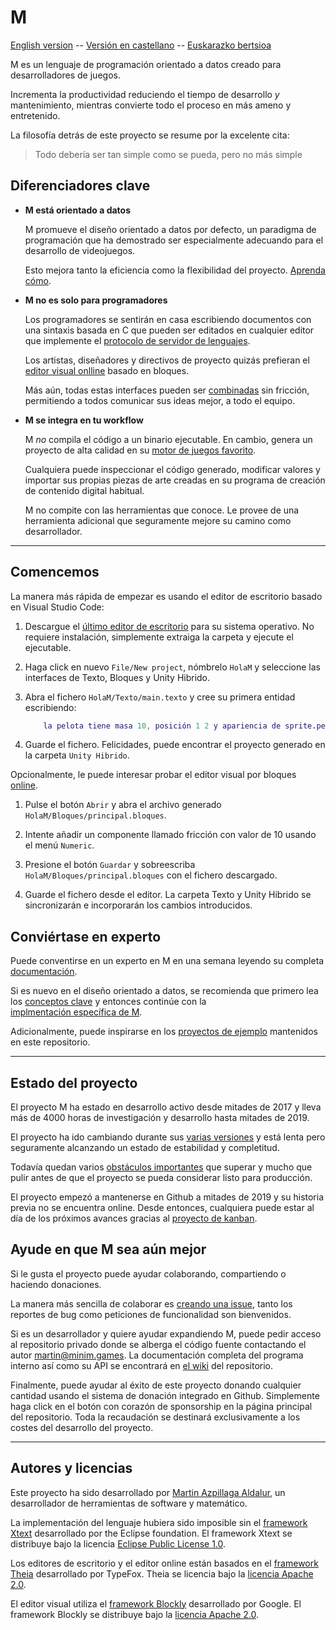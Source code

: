 # M

[English version](/Documentation/English/Home.md) --
[Versión en castellano](/Documentation/Castellano/Inicio.md) --
[Euskarazko bertsioa](/Documentation/Euskara/Hasiera.md)

M es un lenguaje de programación orientado a datos creado para desarrolladores de juegos.

Incrementa la productividad reduciendo el tiempo de desarrollo *y* mantenimiento, mientras convierte todo el proceso en más ameno y entretenido.

La filosofía detrás de este proyecto se resume por la excelente cita:

>Todo debería ser tan simple como se pueda, pero no más simple

## Diferenciadores clave

* **M está orientado a datos**

    M promueve el diseño orientado a datos por defecto, un paradigma de programación que ha demostrado ser especialmente adecuando para el desarrollo de videojuegos.

    Esto mejora tanto la eficiencia como la flexibilidad del proyecto. [Aprenda cómo](/Documentation/Castellano/Diseño-orientado-a-datos.md).

* **M no es solo para programadores**

     Los programadores se sentirán en casa escribiendo documentos con una sintaxis basada en C que pueden ser editados en cualquier editor que implemente el 
     [protocolo de servidor de lenguajes](/Documentation/Castellano/Language-server-protocol.md).

    Los artistas, diseñadores y directivos de proyecto quizás prefieran el [editor visual onlline](/M/Visual-editor/) basado en bloques.

    Más aún, todas estas interfaces pueden ser
    [combinadas](/Documentation/Castellano/Interfaces.md) sin fricción, permitiendo a todos comunicar sus ideas mejor, a todo el equipo.

* **M se integra en tu workflow**

    M *no* compila el código a un binario ejecutable. En cambio, genera un proyecto de alta calidad en su 
    [motor de juegos favorito](/Documentation/Castellano/Motores-de-juego-soportados.md).

    Cualquiera puede inspeccionar el código generado, modificar valores y importar sus propias piezas de arte creadas en su programa de creación de contenido digital habitual.

    M no compite con las herramientas que conoce. Le provee de una herramienta adicional que seguramente mejore su camino como desarrollador.

---

## Comencemos

La manera más rápida de empezar es usando el editor de escritorio basado en Visual Studio Code:

1. Descargue el [último editor de escritorio](https://github.com/martin-azpillaga/M/releases) para su sistema operativo. No requiere instalación, simplemente extraiga la carpeta y ejecute el ejecutable.

2. Haga click en nuevo `File/New project`, nómbrelo `HolaM` y seleccione las interfaces de Texto, Bloques y Unity Hibrido.

3. Abra el fichero `HolaM/Texto/main.texto` y cree su primera entidad escribiendo:

    ```m
        la pelota tiene masa 10, posición 1 2 y apariencia de sprite.pelota.
    ```

4. Guarde el fichero. Felicidades, puede encontrar el proyecto generado en la carpeta `Unity Hibrido`.

Opcionalmente, le puede interesar probar el editor visual por bloques
[online](/M/Visual-editor/).

1. Pulse el botón `Abrir` y abra el archivo generado `HolaM/Bloques/principal.bloques`.  

2. Intente añadir un componente llamado fricción con valor de 10 usando el menú `Numeric`.

3. Presione el botón `Guardar` y sobreescriba `HolaM/Bloques/principal.bloques` con el fichero descargado.

4. Guarde el fichero desde el editor. La carpeta Texto y Unity Hibrido se sincronizarán e incorporarán los cambios introducidos.

## Conviértase en experto

Puede conventirse en un experto en M en una semana leyendo su completa  
[documentación](/Documentation/Castellano/Indice.md).

Si es nuevo en el diseño orientado a datos, se recomienda que primero lea los 
[conceptos clave](/Documentation/Castellano/Conceptos-clave.md) 
y entonces continúe con la  
[implmentación específica de M](/Documentation/Castellano/Api.md).

Adicionalmente, puede inspirarse en los 
[proyectos de ejemplo](https://github.com/martin-azpillaga/M/tree/gh-pages/Examples)
mantenidos en este repositorio.

---

## Estado del proyecto

El proyecto M ha estado en desarrollo activo desde mitades de 2017 y lleva más de 4000 horas de investigación y desarrollo hasta mitades de 2019.

El proyecto ha ido cambiando durante sus [varias versiones](https://github.com/martin-azpillaga/M/releases) y está lenta pero seguramente alcanzando un estado de estabilidad y completitud.

Todavía quedan varios [obstáculos importantes](https://github.com/martin-azpillaga/M/issues) que superar y mucho que pulir antes de que el proyecto se pueda considerar listo para producción.

El proyecto empezó a mantenerse en Github a mitades de 2019 y su historia previa no se encuentra online. Desde entonces, cualquiera puede estar al día de los próximos avances gracias al
[proyecto de kanban](https://github.com/martin-azpillaga/M/projects/1).

## Ayude en que M sea aún mejor

Si le gusta el proyecto puede ayudar colaborando, compartiendo o haciendo donaciones.

La manera más sencilla de colaborar es 
[creando una issue](https://github.com/martin-azpillaga/M/issues), tanto los reportes de bug como peticiones de funcionalidad son bienvenidos.

Si es un desarrollador y quiere ayudar expandiendo M, puede pedir acceso al repositorio privado donde se alberga el código fuente contactando el autor <martin@minim.games>.
La documentación completa del programa interno así como su API se encontrará en [el wiki](https://github.com/martin-azpillaga/MSource/wiki) del repositorio.

Finalmente, puede ayudar al éxito de este proyecto donando cualquier cantidad usando el sistema de donación integrado en Github. Simplemente haga click en el botón con corazón de sponsorship en la página principal del repositorio. Toda la recaudación se destinará exclusivamente a los costes del desarrollo del proyecto.

---

## Autores y licencias

Este proyecto ha sido desarrollado por 
[Martin Azpillaga Aldalur](https://martin-azpillaga.github.io/), 
un desarrollador de herramientas de software y matemático.

La implementación del lenguaje hubiera sido imposible sin el 
[framework Xtext](https://github.com/eclipse/xtext) 
desarrollado por the Eclipse foundation.
El framework Xtext se distribuye bajo la licencia
[Eclipse Public License 1.0](https://www.eclipse.org/legal/epl-v10.html).

Los editores de escritorio y el editor online están basados en el 
[framework Theia](https://www.theia-ide.org)
desarrollado por TypeFox. Theia se licencia bajo la 
[licencia Apache 2.0](https://www.apache.org/licenses/LICENSE-2.0).

El editor visual utiliza el 
[framework Blockly](https://github.com/google/blockly) desarrollado por Google.
El framework Blockly se distribuye bajo la 
[licencia Apache 2.0](https://www.apache.org/licenses/LICENSE-2.0).